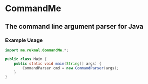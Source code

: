 # CommandMe
## The command line argument parser for Java

### Example Usage

```java
import me.rukmal.CommandMe.*;

public class Main {
    public static void main(String[] args) {
        CommandParser cmd = new CommandParser(args);
    }
}
```
